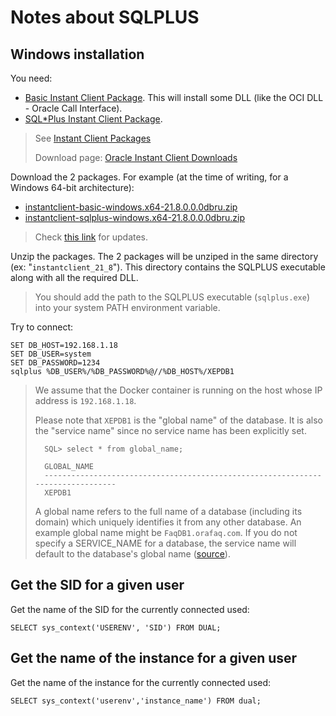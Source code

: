 # Notes about SQLPLUS

## Windows installation

You need:

* [Basic Instant Client Package](https://www.oracle.com/database/technologies/instant-client/winx64-64-downloads.html). This will install some DLL (like the OCI DLL - Oracle Call Interface).
* [SQL\*Plus Instant Client Package](https://www.oracle.com/database/technologies/instant-client/winx64-64-downloads.html).

> See [Instant Client Packages](https://www.oracle.com/database/technologies/instant-client.html)
>
> Download page: [Oracle Instant Client Downloads](https://www.oracle.com/database/technologies/instant-client/downloads.html)

Download the 2 packages. For example (at the time of writing, for a Windows 64-bit architecture):

* [instantclient-basic-windows.x64-21.8.0.0.0dbru.zip](https://download.oracle.com/otn_software/nt/instantclient/218000/instantclient-basic-windows.x64-21.8.0.0.0dbru.zip)
* [instantclient-sqlplus-windows.x64-21.8.0.0.0dbru.zip](https://download.oracle.com/otn_software/nt/instantclient/218000/instantclient-sqlplus-windows.x64-21.8.0.0.0dbru.zip)

> Check [this link](https://www.oracle.com/database/technologies/instant-client/winx64-64-downloads.html) for updates.

Unzip the packages. The 2 packages will be unziped in the same directory (ex: "`instantclient_21_8`"). This directory contains the SQLPLUS executable along with all the required DLL.

> You should add the path to the SQLPLUS executable (`sqlplus.exe`) into your system PATH environment variable.

Try to connect:

```dos
SET DB_HOST=192.168.1.18
SET DB_USER=system
SET DB_PASSWORD=1234
sqlplus %DB_USER%/%DB_PASSWORD%@//%DB_HOST%/XEPDB1
```

> We assume that the Docker container is running on the host whose IP address is `192.168.1.18`.
>
> Please note that `XEPDB1` is the "global name" of the database. It is also the "service name" since no service name has been explicitly set.
>
>		SQL> select * from global_name;
>		
>		GLOBAL_NAME
>		--------------------------------------------------------------------------------
>		XEPDB1
>
> A global name refers to the full name of a database (including its domain) which uniquely identifies it from any other database. An example global name might be `FaqDB1.orafaq.com`. 
> If you do not specify a SERVICE_NAME for a database, the service name will default to the database's global name ([source](https://www.orafaq.com/wiki/Global_name)).

## Get the SID for a given user

Get the name of the SID for the currently connected used:

	SELECT sys_context('USERENV', 'SID') FROM DUAL;

## Get the name of the instance for a given user

Get the name of the instance for the currently connected used:

	SELECT sys_context('userenv','instance_name') FROM dual;


